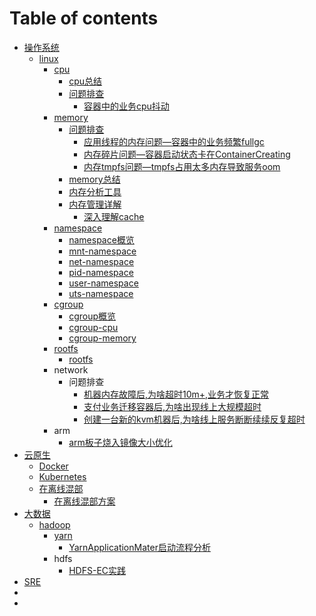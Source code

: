 # Table of contents

* [操作系统](README.md)
  * [linux](cao-zuo-xi-tong/linux/README.md)
    * [cpu](cao-zuo-xi-tong/linux/cpu/README.md)
      * [cpu总结](操作系统/linux/cpu/cpu总结.md)
      * [问题排查](cao-zuo-xi-tong/linux/cpu/wen-ti-pai-cha/README.md)
        * [容器中的业务cpu抖动](操作系统/linux/cpu/问题排查/容器中的业务cpu抖动.md)
    * [memory](cao-zuo-xi-tong/linux/memory/README.md)
      * [问题排查](cao-zuo-xi-tong/linux/memory/wen-ti-pai-cha/README.md)
        * [应用线程的内存问题—容器中的业务频繁fullgc](操作系统/linux/memory/问题排查/应用线程的内存问题—容器中的业务频繁fullgc.md)
        * [内存碎片问题—容器启动状态卡在ContainerCreating](操作系统/linux/memory/问题排查/内存碎片问题—容器启动状态卡在ContainerCreating.md)
        * [内存tmpfs问题—tmpfs占用太多内存导致服务oom](操作系统/linux/memory/问题排查/内存tmpfs问题—tmpfs占用太多内存导致服务oom.md)
      * [memory总结](操作系统/linux/memory/memory总结.md)
      * [内存分析工具](cao-zuo-xi-tong/linux/memory/nei-cun-fen-xi-gong-ju.md)
      * [内存管理详解](cao-zuo-xi-tong/linux/memory/nei-cun-guan-li-xiang-jie/README.md)
        * [深入理解cache](操作系统/linux/memory/内存管理详解/深入理解cache.md)
    * [namespace](cao-zuo-xi-tong/linux/namespace/README.md)
      * [namespace概览](操作系统/linux/namespace/namespace.md)
      * [mnt-namespace](操作系统/linux/namespace/mnt-namespace.md)
      * [net-namespace](操作系统/linux/namespace/net-namespace.md)
      * [pid-namespace](操作系统/linux/namespace/pid-namespace.md)
      * [user-namespace](操作系统/linux/namespace/user-namespace.md)
      * [uts-namespace](操作系统/linux/namespace/uts-namespace.md)
    * [cgroup](cao-zuo-xi-tong/linux/cgroup/README.md)
      * [cgroup概览](操作系统/linux/cgroup/cgroup.md)
      * [cgroup-cpu](操作系统/linux/cgroup/cgroup-cpu.md)
      * [cgroup-memory](操作系统/linux/cgroup/cgroup-memory.md)
    * [rootfs](cao-zuo-xi-tong/linux/rootfs/README.md)
      * [rootfs](操作系统/linux/cgroup/rootfs.md)
    * network
      * 问题排查
        * [机器内存故障后,为啥超时10m+,业务才恢复正常](操作系统/linux/network/问题排查/网络TCP重传问题—redis-client超时问题排查.md)
        * [支付业务迁移容器后,为啥出现线上大规模超时](操作系统/linux/network/问题排查/网络arp问题—支付业务大规模超时.md)
        * [创建一台新的kvm机器后,为啥线上服务断断续续反复超时](操作系统/linux/network/问题排查/网络mac地址冲突—创建新机器后线上服务反复超时.md)
    * arm
      * [arm板子烧入镜像大小优化](操作系统/linux/arm/image.md)
* [云原生](<README (1).md>)
  * [Docker](yun-yuan-sheng/docker.md)
  * [Kubernetes](yun-yuan-sheng/kubernetes.md)
  * [在离线混部](yun-yuan-sheng/zai-li-xian-hun-bu/README.md)
    * [在离线混部方案](云原生/在离线混部/在离线混部整体方案.md)
* [大数据](大数据/README.md)
  * [hadoop](大数据/hadoop/README.md)
    * [yarn](大数据/hadoop/yarn.md)
      * [YarnApplicationMater启动流程分析](大数据/hadoop/yarn/YarnApplicationMater启动流程分析.md)
    * hdfs
      * [HDFS-EC实践](大数据/hadoop/hdfs/HDFS-EC实践.md)
* [SRE](SRE/README.md)
*
*
